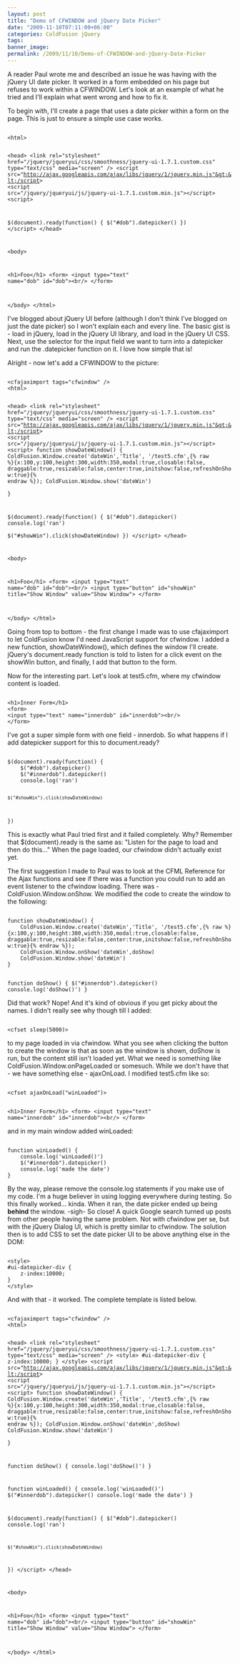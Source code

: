 ```yaml
---
layout: post
title: "Demo of CFWINDOW and jQuery Date Picker"
date: "2009-11-10T07:11:00+06:00"
categories: ColdFusion jQuery 
tags: 
banner_image: 
permalink: /2009/11/10/Demo-of-CFWINDOW-and-jQuery-Date-Picker
---
```


A reader Paul wrote me and described an issue he was having with the jQuery UI date picker. It worked in a form embedded on his page but refuses to work within a CFWINDOW. Let's look at an example of what he tried and I'll explain what went wrong and how to fix it.
<!--more-->
To begin with, I'll create a page that uses a date picker within a form on the page. This is just to ensure a simple use case works.

<code>
&lt;html&gt;

&lt;head&gt;
&lt;link rel="stylesheet" href="/jquery/jqueryui/css/smoothness/jquery-ui-1.7.1.custom.css" type="text/css" media="screen" /&gt;
&lt;script src="http://ajax.googleapis.com/ajax/libs/jquery/1/jquery.min.js"&gt;&lt;/script&gt;
&lt;script src="/jquery/jqueryui/js/jquery-ui-1.7.1.custom.min.js"&gt;&lt;/script&gt;
&lt;script&gt;

$(document).ready(function() {
	$("#dob").datepicker()
})
&lt;/script&gt;
&lt;/head&gt;

&lt;body&gt;

&lt;h1&gt;Foo&lt;/h1&gt;
&lt;form&gt;
&lt;input type="text" name="dob" id="dob"&gt;&lt;br/&gt;
&lt;/form&gt;

&lt;/body&gt;
&lt;/html&gt;
</code>

I've blogged about jQuery UI before (although I don't think I've blogged on just the date picker) so I won't explain each and every line. The basic gist is - load in jQuery, load in the jQuery UI library, and load in the jQuery UI CSS. Next, use the selector for the input field we want to turn into a datepicker and run the .datepicker function on it. I love how simple that is! 

Alright - now let's add a CFWINDOW to the picture:

<code>
&lt;cfajaximport tags="cfwindow" /&gt;
&lt;html&gt;

&lt;head&gt;
&lt;link rel="stylesheet" href="/jquery/jqueryui/css/smoothness/jquery-ui-1.7.1.custom.css" type="text/css" media="screen" /&gt;
&lt;script src="http://ajax.googleapis.com/ajax/libs/jquery/1/jquery.min.js"&gt;&lt;/script&gt;
&lt;script src="/jquery/jqueryui/js/jquery-ui-1.7.1.custom.min.js"&gt;&lt;/script&gt;
&lt;script&gt;
function showDateWindow() {
	ColdFusion.Window.create('dateWin','Title', '/test5.cfm',{% raw %}{x:100,y:100,height:300,width:350,modal:true,closable:false, draggable:true,resizable:false,center:true,initshow:false,refreshOnShow:true}{% endraw %});
	ColdFusion.Window.show('dateWin')	
}


$(document).ready(function() {
	$("#dob").datepicker()
	console.log('ran')	
	$("#showWin").click(showDateWindow)
})
&lt;/script&gt;
&lt;/head&gt;

&lt;body&gt;

&lt;h1&gt;Foo&lt;/h1&gt;
&lt;form&gt;
&lt;input type="text" name="dob" id="dob"&gt;&lt;br/&gt;
&lt;input type="button" id="showWin" title="Show Window" value="Show Window"&gt;
&lt;/form&gt;

&lt;/body&gt;
&lt;/html&gt;
</code>

Going from top to bottom - the first change I made was to use cfajaximport to let ColdFusion know I'd need JavaScript support for cfwindow. I added a new function, showDateWindow(), which defines the window I'll create. jQuery's document.ready function is told to listen for a click event on the showWin button, and finally, I add that button to the form. 

Now for the interesting part. Let's look at test5.cfm, where my cfwindow content is loaded.

<code>
&lt;h1&gt;Inner Form&lt;/h1&gt;
&lt;form&gt;
&lt;input type="text" name="innerdob" id="innerdob"&gt;&lt;br/&gt;
&lt;/form&gt;
</code>

I've got a super simple form with one field - innerdob. So what happens if I add datepicker support for this to document.ready?

<code>
$(document).ready(function() {
	$("#dob").datepicker()
	$("#innerdob").datepicker()
	console.log('ran')
	
	$("#showWin").click(showDateWindow)
})
</code>

This is exactly what Paul tried first and it failed completely. Why? Remember that $(document).ready is the same as: "Listen for the page to load and then do this..." When the page loaded, our cfwindow didn't actually exist yet. 

The first suggestion I made to Paul was to look at the CFML Reference for the Ajax functions and see if there was a function you could run to add an event listener to the cfwindow loading. There was - ColdFusion.Window.onShow. We modified the code to create the window to the following:

<code>
function showDateWindow() {
	ColdFusion.Window.create('dateWin','Title', '/test5.cfm',{% raw %}{x:100,y:100,height:300,width:350,modal:true,closable:false, draggable:true,resizable:false,center:true,initshow:false,refreshOnShow:true}{% endraw %});
	ColdFusion.Window.onShow('dateWin',doShow)
	ColdFusion.Window.show('dateWin')	
}

function doShow() {
	$("#innerdob").datepicker()
	console.log('doShow()')
}
</code>

Did that work? Nope! And it's kind of obvious if you get picky about the names. I didn't really see why though till I added:

<code>
&lt;cfset sleep(5000)&gt;
</code>

to my page loaded in via cfwindow. What you see when clicking the button to create the window is that as soon as the window is shown, doShow is run, but the content still isn't loaded yet. What we need is something like ColdFusion.Window.onPageLoaded or somesuch. While we don't have that - we have something else - ajaxOnLoad. I modified test5.cfm like so:

<code>
&lt;cfset ajaxOnLoad("winLoaded")&gt;

&lt;h1&gt;Inner Form&lt;/h1&gt;
&lt;form&gt;
&lt;input type="text" name="innerdob" id="innerdob"&gt;&lt;br/&gt;
&lt;/form&gt;
</code>

and in my main window added winLoaded:

<code>
function winLoaded() {
	console.log('winLoaded()')
	$("#innerdob").datepicker()
	console.log('made the date')
}
</code>

By the way, please remove the console.log statements if you make use of my code. I'm a huge believer in using logging everywhere during testing. So this finally worked... kinda. When it ran, the date picker ended up being <b>behind</b> the window. -sigh- So close! A quick Google search turned up posts from other people having the same problem. Not with cfwindow per se, but with the jQuery Dialog UI, which is pretty similar to cfwindow. The solution then is to add CSS to set the date picker UI to be above anything else in the DOM:

<code>
&lt;style&gt;
#ui-datepicker-div {
	z-index:10000;
}
&lt;/style&gt;
</code>

And with that - it worked. The complete template is listed below.

<code>
&lt;cfajaximport tags="cfwindow" /&gt;
&lt;html&gt;

&lt;head&gt;
&lt;link rel="stylesheet" href="/jquery/jqueryui/css/smoothness/jquery-ui-1.7.1.custom.css" type="text/css" media="screen" /&gt;
&lt;style&gt;
#ui-datepicker-div {
	z-index:10000;
}
&lt;/style&gt;
&lt;script src="http://ajax.googleapis.com/ajax/libs/jquery/1/jquery.min.js"&gt;&lt;/script&gt;
&lt;script src="/jquery/jqueryui/js/jquery-ui-1.7.1.custom.min.js"&gt;&lt;/script&gt;
&lt;script&gt;
function showDateWindow() {
	ColdFusion.Window.create('dateWin','Title', '/test5.cfm',{% raw %}{x:100,y:100,height:300,width:350,modal:true,closable:false, draggable:true,resizable:false,center:true,initshow:false,refreshOnShow:true}{% endraw %});
	ColdFusion.Window.onShow('dateWin',doShow)
	ColdFusion.Window.show('dateWin')	
}

function doShow() {
	console.log('doShow()')
}

function winLoaded() {
	console.log('winLoaded()')
	$("#innerdob").datepicker()
	console.log('made the date')
}

$(document).ready(function() {
	$("#dob").datepicker()
	console.log('ran')
	
	$("#showWin").click(showDateWindow)
})
&lt;/script&gt;
&lt;/head&gt;

&lt;body&gt;

&lt;h1&gt;Foo&lt;/h1&gt;
&lt;form&gt;
&lt;input type="text" name="dob" id="dob"&gt;&lt;br/&gt;
&lt;input type="button" id="showWin" title="Show Window" value="Show Window"&gt;
&lt;/form&gt;

&lt;/body&gt;
&lt;/html&gt;
</code>